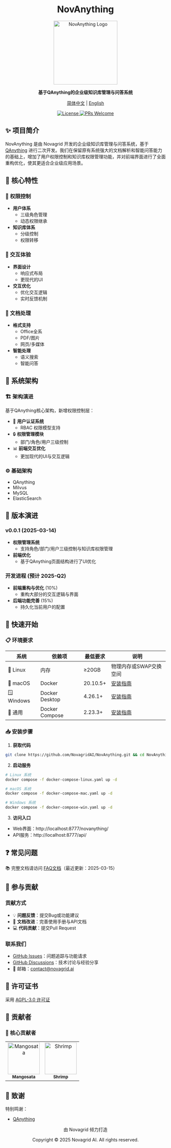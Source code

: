 # <div align="center">NovAnything</div>

<div align="center">

<img src="https://novagrid-1315164445.cos.ap-beijing.myqcloud.com/novagrid/novagrid_纯logo.png" 
     alt="NovAnything Logo" 
     width="200">

<p>
    <strong>基于QAnything的企业级知识库管理与问答系统</strong>
</p>

<p>
    <a href="./README.md">简体中文</a> |
    <a href="./README_en.md">English</a>
</p>

<p>
    <a href="./LICENSE">
        <img src="https://img.shields.io/badge/license-AGPL--3.0-yellow" alt="License">
    </a>
    <a href="https://github.com/NovagridAI/NovAnything/pulls">
        <img src="https://img.shields.io/badge/PRs-welcome-red" alt="PRs Welcome">
    </a>
</p>

</div>


## ✨ 项目简介

NovAnything 是由 Novagrid 开发的企业级知识库管理与问答系统，基于 [QAnything](https://github.com/netease-youdao/QAnything) 进行二次开发。我们在保留原有系统强大的文档解析和智能问答能力的基础上，增加了用户权限控制和知识库权限管理功能，并对前端界面进行了全面重构优化，使其更适合企业级应用场景。


## 🌟 核心特性

### 🔐 权限控制
- **用户体系**
  - 三级角色管理
  - 动态权限继承
- **知识库体系**
  - 分级控制
  - 权限转移

### 🎨 交互体验
- **界面设计**
  - 响应式布局
  - 更现代的UI
- **交互优化**
  - 优化交互逻辑
  - 实时反馈机制

### 📄 文档处理
- **格式支持**
  - Office全系
  - PDF/图片
  - 网页/多媒体
- **智能处理**
  - 语义搜索
  - 智能问答


## 🔧 系统架构

### 🏗️ 架构演进
基于QAnything核心架构，新增权限控制层：

- 🔑 **用户认证系统**
  - RBAC 权限模型支持
- 🔒 **权限管理模块**
  - 部门/角色/用户三级控制
- 📊 **前端交互优化**
  - 更加现代的UI与交互逻辑

### ⚙️ 基础架构
- QAnything
- Milvus
- MySQL
- ElasticSearch


## 📢 版本演进

### v0.0.1 (2025-03-14)
- **权限管理系统**
  - 支持角色/部门/用户三级控制与知识库权限管理
- **前端优化**
  - 基于QAnything页面结构进行了UI优化

### 开发进程 (预计 2025-Q2)
- **前端重构与优化** (10%)
  - 重构大部分的交互逻辑与界面
- **后端功能完善** (15%)
  - 持久化当前用户的配置


## 🚀 快速开始

### 📋 环境要求

| 系统 | 依赖项 | 最低要求 | 说明 |
|------|--------|----------|------|
| 🐧 Linux | 内存 | ≥20GB | 物理内存或SWAP交换空间 |
| 🍎 macOS | Docker | 20.10.5+ | [安装指南](https://docs.docker.com/engine/install/) |
| 🪟 Windows | Docker Desktop | 4.26.1+ | [安装指南](https://docs.docker.com/desktop/) |
| 🐳 通用 | Docker Compose | 2.23.3+ | [安装指南](https://docs.docker.com/compose/install/) |

### 📥 安装步骤

1. **获取代码**
```bash
git clone https://github.com/NovagridAI/NovAnything.git && cd NovAnything
```

2. **启动服务**
```bash
# Linux 系统
docker compose -f docker-compose-linux.yaml up -d

# macOS 系统
docker compose -f docker-compose-mac.yaml up -d

# Windows 系统
docker compose -f docker-compose-win.yaml up -d
```

3. **访问入口**
- Web界面：http://localhost:8777/novanything/
- API服务：http://localhost:8777/api/


## ❓ 常见问题

📚 完整文档请访问 [FAQ文档](docs/FAQ.md)（最近更新：2025-03-15）


## 🤝 参与贡献

### 贡献方式
- 💡 **问题反馈**：提交Bug或功能建议
- 📖 **文档改进**：完善使用手册与API文档
- 💻 **代码贡献**：提交Pull Request

### 联系我们
- [GitHub Issues](https://github.com/NovagridAI/NovAnything/issues)：问题追踪与功能请求
- [GitHub Discussions](https://github.com/NovagridAI/NovAnything/discussions)：技术讨论与经验分享
- 📧 邮箱：contact@novagrid.ai


## 📄 许可证书

采用 [AGPL-3.0 许可证](./LICENSE)


## 👥 贡献者

### 🌟 核心贡献者

<table>
<tr>
<td align="center">
<a href="https://github.com/Mangosata">
<img src="https://github.com/Mangosata.png" width="100px;" alt="Mangosata"/>
<br />
<sub><b>Mangosata</b></sub>
</a>
</td>
<td align="center">
<a href="https://github.com/Sshrimp">
<img src="https://github.com/Sshrimp.png" width="100px;" alt="Shrimp"/>
<br />
<sub><b>Shrimp</b></sub>
</a>
</td>
</tr>
</table>


## 🙏 致谢

特别鸣谢：
- [QAnything](https://github.com/netease-youdao/QAnything)


<div align="center">
<p>由 Novagrid 倾力打造</p>
<p>Copyright © 2025 Novagrid AI. All rights reserved.</p>
</div>
